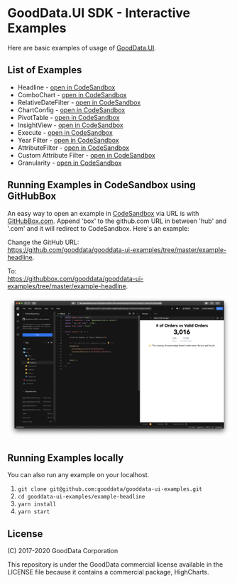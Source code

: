 # GoodData.UI SDK - Interactive Examples

Here are basic examples of usage of [GoodData.UI](https://github.com/gooddata/gooddata-ui-sdk).

## List of Examples

* Headline - [open in CodeSandbox](https://codesandbox.io/s/github/gooddata/gooddata-ui-examples/tree/master/example-headline?file=/src/App/index.js)
* ComboChart - [open in CodeSandbox](https://codesandbox.io/s/github/gooddata/gooddata-ui-examples/tree/master/example-combochart?file=/src/App/index.js)
* RelativeDateFilter - [open in CodeSandbox](https://codesandbox.io/s/github/gooddata/gooddata-ui-examples/tree/master/example-relativedatefilter?file=/src/App/index.js)
* ChartConfig - [open in CodeSandbox](https://codesandbox.io/s/github/gooddata/gooddata-ui-examples/tree/master/example-chartconfig?file=/src/App/index.js)
* PivotTable - [open in CodeSandbox](https://codesandbox.io/s/github/gooddata/gooddata-ui-examples/tree/master/example-pivottable?file=/src/App/index.js)
* InsightView - [open in CodeSandbox](https://codesandbox.io/s/github/gooddata/gooddata-ui-examples/tree/master/example-insightview?file=/src/App/index.js)
* Execute - [open in CodeSandbox](https://codesandbox.io/s/github/gooddata/gooddata-ui-examples/tree/master/example-execute?file=/src/App/index.js)
* Year Filter - [open in CodeSandbox](https://codesandbox.io/s/github/gooddata/gooddata-ui-examples/tree/master/example-yearfilter?file=/src/App/index.js)
* AttributeFilter - [open in CodeSandbox](https://codesandbox.io/s/github/gooddata/gooddata-ui-examples/tree/master/example-attributefilter?file=/src/App/index.js)
* Custom Attribute Filter - [open in CodeSandbox](https://codesandbox.io/s/github/gooddata/gooddata-ui-examples/tree/master/example-customattributefilter?file=/src/App/index.js)
* Granularity - [open in CodeSandbox](https://codesandbox.io/s/github/gooddata/gooddata-ui-examples/tree/master/example-granularity?file=/src/App/index.js)

## Running Examples in CodeSandbox using GitHubBox

An easy way to open an example in [CodeSandbox](https://codesandbox.io/) via URL is with [GitHubBox.com](https://github.com/dferber90/githubbox). Append 'box' to the github.com URL in between 'hub' and '.com' and it will redirect to CodeSandbox. Here's an example:

Change the GitHub URL:\
https://github.com/gooddata/gooddata-ui-examples/tree/master/example-headline.

To:\
https://githubbox.com/gooddata/gooddata-ui-examples/tree/master/example-headline.

![Headline](assets/example-codesandbox-headline.png)

## Running Examples locally

You can also run any example on your localhost.

1. `git clone git@github.com:gooddata/gooddata-ui-examples.git`
1. `cd gooddata-ui-examples/example-headline`
1. `yarn install`
1. `yarn start`

## License

(C) 2017-2020 GoodData Corporation

This repository is under the GoodData commercial license available in the LICENSE file because it contains a commercial package, HighCharts.
